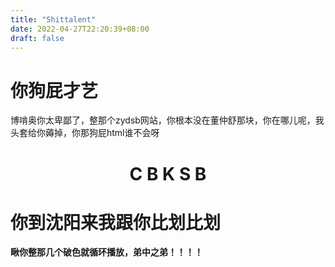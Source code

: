 ```yaml
---
title: "Shittalent"
date: 2022-04-27T22:20:39+08:00
draft: false
---
```


# 你狗屁才艺

博啃奥你太卑鄙了，整那个zydsb网站，你根本没在董仲舒那块，你在哪儿呢，我头套给你薅掉，你那狗屁html谁不会呀

<h1 align="center"id="title">C B K S B</h1><script>const title=document.getElementById("title");var HexColor=0;var len;function change(){if(HexColor>=16777215){HexColor=1}len=HexColor.toString(16).length;switch(len){case 1:title.style.color="#00000"+HexColor.toString(16);break;case 2:title.style.color="#0000"+HexColor.toString(16);break;case 3:title.style.color="#000"+HexColor.toString(16);break;case 4:title.style.color="#00"+HexColor.toString(16);break;case 5:title.style.color="#0"+HexColor.toString(16);break;case 6:title.style.color="#"+HexColor.toString(16);break;default:}console.log(HexColor.toString(16));title.style.fontSize=((Math.round(Math.random()*400)*2)+490).toString()+"%";HexColor+=100000}setInterval(change,150)</script>

# 你到沈阳来我跟你比划比划

**瞅你整那几个破色就循环播放，弟中之弟！！！！**

